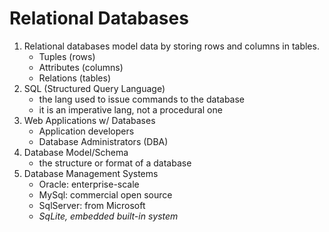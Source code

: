 # Relational Databases
1. Relational databases model data by storing rows and columns in tables.
   - Tuples (rows)
   - Attributes (columns)
   - Relations (tables)
2. SQL (Structured Query Language)
   - the lang used to issue commands to the database
   - it is an imperative lang, not a procedural one
3. Web Applications w/ Databases
   - Application developers
   - Database Administrators (DBA)
4. Database Model/Schema
   - the structure or format of a database
5. Database Management Systems
   - Oracle: enterprise-scale
   - MySql: commercial open source
   - SqlServer: from Microsoft
   - *SqLite, embedded built-in system*
